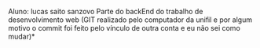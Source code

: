 Aluno: lucas saito sanzovo
Parte do backEnd do trabalho de desenvolvimento web
(GIT realizado pelo computador da unifil e por algum motivo o commit foi feito pelo vínculo de outra conta e eu não sei como mudar)*
